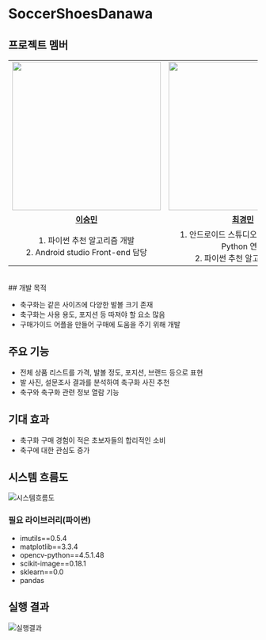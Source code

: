 # SoccerShoesDanawa
## 프로젝트 멤버 
<table align="center"> 
  <tr> 
    <td align="center"><a href="https://github.com/LSMJJAng"><img src="https://github.com/LSMJJAng/SW-Alogrithm-Study/assets/127660101/63643128-be90-410b-abc5-4dd285a761d5" width="300px;" alt="">
      </a>
    </td> 
    <td align="center"><a href="https://github.com/ckm45">
      <img src="https://github.com/LSMJJAng/danawa/assets/127660101/102754c0-3ac2-4057-815c-108cec9e9e1f" width="300px;" alt=""></a></td> <td align="center">
    <a href="https://github.com/Ingsen123"><img src="https://github.com/LSMJJAng/danawa/assets/127660101/09cc336c-0c59-4c79-be44-3a1a98c3e974" width="300px;" alt="">
    </a>
    </td> 
  </tr> 
  <tr> 
    <td align="center">
      <a href="https://github.com/LSMJJAng"><b>이승민
        </b>
      </a>
    </td> 
    <td align="center">
      <a href="https://github.com/ckm45">
        <b>최경민</b>
      </a>
    </td> 
    <td align="center">
      <a href="https://github.com/Ingsen123">
        <b>이인호</b>
      </a>
    </td> 
  </tr> 
  <tr> 
    <td align="center"> 
      1. 파이썬 추천 알고리즘 개발</br> 
      2. Android studio Front-end 담당
  </td> 
    <td align="center"> 
      1. 안드로이드 스튜디오 - Firebase - Python 연결</br> 
      2. 파이썬 추천 알고리즘 개발 
      </td> <td align="center"> 
      1. 발 사이즈 측정 오픈소스 정제</br> 
      2. 서버간 연결, front-end 보조 
    </td> 
   </tr> 
 </table>
 <br>
## 개발 목적

- 축구화는 같은 사이즈에 다양한 발볼 크기 존재
- 축구화는 사용 용도, 포지션 등 따져야 할 요소 많음
- 구매가이드 어플을 만들어 구매에 도움을 주기 위해 개발

## 주요 기능

- 전체 상품 리스트를 가격, 발볼 정도, 포지션, 브랜드 등으로 표현
- 발 사진, 설문조사 결과를 분석하여 축구화 사진 추천
- 축구와 축구화 관련 정보 열람 기능

## 기대 효과

- 축구화 구매 경험이 적은 초보자들의 합리적인 소비
- 축구에 대한 관심도 증가

## 시스템 흐름도
![시스템흐름도](https://github.com/ckm45/SoccerShoesDanawa/assets/91362374/164ef5ed-22f7-45c5-8fc8-116cc4b8b316)


### 필요 라이브러리(파이썬)

- imutils==0.5.4
- matplotlib==3.3.4
- opencv-python==4.5.1.48
- scikit-image==0.18.1
- sklearn==0.0
- pandas

## 실행 결과
![실행결과](https://github.com/ckm45/SoccerShoesDanawa/assets/91362374/7a9250eb-a3ae-42fd-a58e-9b459b1bed65)
